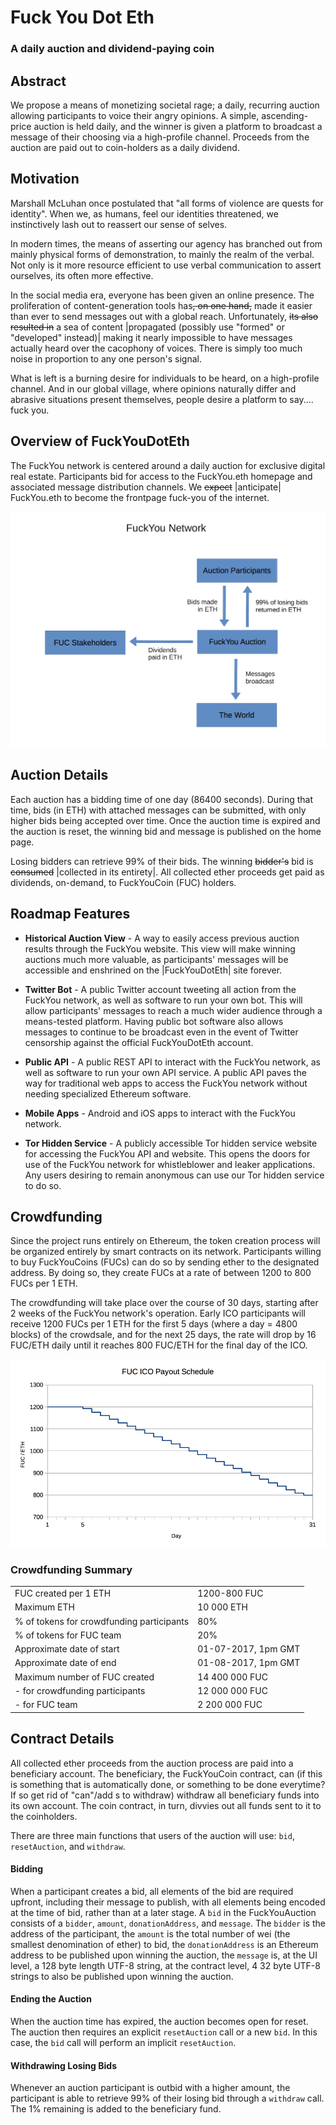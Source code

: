 # Fuck You Dot Eth

### A daily auction and dividend-paying coin

## Abstract

We propose a means of monetizing societal rage; a daily, recurring auction
allowing participants to voice their angry opinions.
A simple, ascending-price auction is held daily, and the winner is given
a platform to broadcast a message of their choosing via a high-profile
channel. Proceeds from the auction are paid out to coin-holders
as a daily dividend.

## Motivation

Marshall McLuhan once postulated that "all forms of violence are quests for
identity".
When we, as humans, feel our identities threatened,
we instinctively lash out to reassert our sense of selves.

In modern times, the means of asserting our agency has branched out from
mainly physical forms of demonstration, to mainly the realm of the verbal.
Not only is it more resource efficient to use verbal communication to
assert ourselves, its often more effective.

In the social media era, everyone has been given an online presence.
The proliferation of content-generation tools has~~, on one hand,~~
made it easier than ever to send messages out with a global reach.
Unfortunately, ~~its also resulted in~~ a sea of content |propagated (possibly use "formed" or "developed" instead)| making it nearly impossible to have messages actually heard over the cacophony of voices. There is simply too much noise in proportion to any one person's signal.

What is left is a burning desire for individuals to be heard, on a high-profile channel.
And in our global village, where opinions naturally differ
and abrasive situations present themselves,
people desire a platform to say.... fuck you.

## Overview of FuckYouDotEth

The FuckYou network is centered around a daily auction for exclusive digital
real estate. Participants bid for access to the FuckYou.eth homepage and
associated message distribution channels. We ~~expect~~ |anticipate| FuckYou.eth to become the
frontpage fuck-you of the internet.

![Network Diagram](network_diagram.png)

## Auction Details

Each auction has a bidding time of one day (86400 seconds). During that time,
bids (in ETH) with attached messages can be submitted, with only higher bids
being accepted over time. Once the auction time is expired and the auction is reset,
the winning bid and message is published on the home page.

Losing bidders can retrieve 99% of their bids. The winning ~~bidder's~~ bid is
~~consumed~~ |collected in its entirety|. All collected ether proceeds get paid as dividends, on-demand,
to FuckYouCoin (FUC) holders.

## Roadmap Features

- **Historical Auction View** - A way to easily access previous auction results
through the FuckYou website. This view will make winning auctions much more
valuable, as participants' messages will be accessible and enshrined on the |FuckYouDotEth| site
forever.

- **Twitter Bot** - A public Twitter account tweeting all action from the
FuckYou network, as well as software to run your own bot. This will allow
participants' messages to reach a much wider audience through a means-tested
platform. Having public bot software also allows messages to continue to be
broadcast even in the event of Twitter censorship against the official
FuckYouDotEth account.

- **Public API** - A public REST API to interact with the FuckYou network, as
well as software to run your own API service. A public API paves the way for
traditional web apps to access the FuckYou network without needing specialized
Ethereum software.

- **Mobile Apps** - Android and iOS apps to interact with the FuckYou network.

- **Tor Hidden Service** - A publicly accessible Tor hidden service website for
accessing the FuckYou API and website. This opens the doors for use of the
FuckYou network for whistleblower and leaker applications. Any users desiring to
remain anonymous can use our Tor hidden service to do so.

## Crowdfunding

Since the project runs entirely on Ethereum, the token creation process will be
organized entirely by smart contracts on its network.
Participants willing to buy FuckYouCoins (FUCs) can do so by sending
ether to the designated address.
By doing so, they create FUCs at a rate of between 1200 to 800 FUCs per 1 ETH.

The crowdfunding will take place over the course of 30 days, starting after 2
weeks of the FuckYou network's operation.
Early ICO participants will receive 1200 FUCs per 1 ETH for the first 5 days
(where a day = 4800 blocks) of the crowdsale, and for the next 25 days, the rate
will drop by 16 FUC/ETH daily until it reaches 800 FUC/ETH for the final day of
the ICO.

![ICO Schedule](ico_schedule.png)

### Crowdfunding Summary

| | |
| --- | --- |
| FUC created per 1 ETH                     | 1200-800 FUC        |
| Maximum ETH                               | 10 000 ETH          |
| % of tokens for crowdfunding participants | 80%                 |
| % of tokens for FUC team                  | 20%                 |
| Approximate date of start                 | 01-07-2017, 1pm GMT |
| Approximate date of end                   | 01-08-2017, 1pm GMT |
| Maximum number of FUC created             | 14 400 000 FUC      |
| - for crowdfunding participants           | 12 000 000 FUC      |
| - for FUC team                            |  2 200 000 FUC      |

## Contract Details

All collected ether proceeds from the auction process are paid into a
beneficiary account. The beneficiary, the FuckYouCoin contract, can (if this is something that is automatically done, or something to be done everytime? If so get rid of "can"/add s to withdraw) withdraw all
beneficiary funds into its own account.
The coin contract, in turn, divvies out all funds sent to it to the coinholders.

There are three main functions that users of the auction will use: `bid`,
`resetAuction`, and `withdraw`.

#### Bidding

When a participant creates a bid, all elements of the bid are required upfront,
including their message to publish, with all elements being encoded at
the time of bid, rather than at a later stage.
A `bid` in the FuckYouAuction consists of a `bidder`, `amount`,
`donationAddress`, and `message`.
The `bidder` is the address of the participant, the `amount` is the total number
of wei (the smallest denomination of ether) to bid, the `donationAddress` is an Ethereum address to be published upon
winning the auction, the `message` is, at the UI level, a 128 byte length UTF-8
string, at the contract level, 4 32 byte UTF-8 strings to also be published upon
winning the auction.

#### Ending the Auction

When the auction time has expired, the auction becomes open for reset.
The auction then requires an explicit `resetAuction` call or a new `bid`.
In this case, the `bid` call will perform an implicit `resetAuction`.

#### Withdrawing Losing Bids

Whenever an auction participant is outbid with a higher amount, the participant
is able to retrieve 99% of their losing bid through a `withdraw` call. The 1%
remaining is added to the beneficiary fund.
